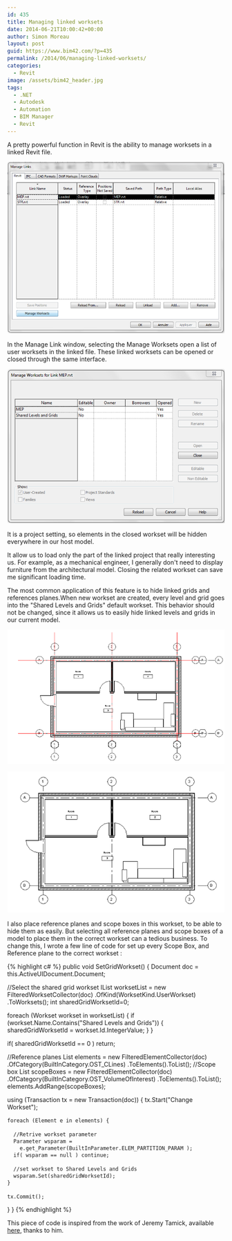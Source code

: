 ```yaml
---
id: 435
title: Managing linked worksets
date: 2014-06-21T10:00:42+00:00
author: Simon Moreau
layout: post
guid: https://www.bim42.com/?p=435
permalink: /2014/06/managing-linked-worksets/
categories:
  - Revit
image: /assets/bim42_header.jpg
tags:
  - .NET
  - Autodesk
  - Automation
  - BIM Manager
  - Revit
---
```

A pretty powerful function in Revit is the ability to manage worksets in a linked Revit file.

![LinkedFiles](/assets/2014/06/LinkedFiles.png)

In the Manage Link window, selecting the Manage Worksets open a list of user worksets in the linked file. These linked worksets can be opened or closed through the same interface.

![LinkedWorkset](/assets/2014/06/LinkedWorkset.png)

It is a project setting, so elements in the closed workset will be hidden everywhere in our host model.

It allow us to load only the part of the linked project that really interesting us. For example, as a mechanical engineer, I generally don't need to display furniture from the architectural model. Closing the related workset can save me significant loading time.

The most common application of this feature is to hide linked grids and references planes.When new workset are created, every level and grid goes into the "Shared Levels and Grids" default workset. This behavior should not be changed, since it allows us to easily hide linked levels and grids in our current model.

![Before closing linked "Shared Levels and Grids" workset](/assets/2014/06/before.png)

![After closing linked "Shared Levels and Grids" workset](/assets/2014/06/After.PNG)

I also place reference planes and scope boxes in this workset, to be able to hide them as easily. But selecting all reference planes and scope boxes of a model to place them in the correct workset can a tedious business. To change this, I wrote a few line of code for set up every Scope Box, and Reference plane to the correct workset :

{% highlight c# %}
public void SetGridWorkset()
{
  Document doc = this.ActiveUIDocument.Document;

  //Select the shared grid workset
  IList<Workset> worksetList =
    new FilteredWorksetCollector(doc)
      .OfKind(WorksetKind.UserWorkset)
        .ToWorksets();
  int sharedGridWorksetId=0;

  foreach (Workset workset in worksetList) {
    if (workset.Name.Contains("Shared Levels and Grids"))
    {
      sharedGridWorksetId = workset.Id.IntegerValue;
    }
  }

  if( sharedGridWorksetId == 0 ) return;

  //Reference planes
  List<Element> elements =
    new FilteredElementCollector(doc)
      .OfCategory(BuiltInCategory.OST_CLines)
        .ToElements().ToList();
  //Scope box
  List<Element> scopeBoxes =
    new FilteredElementCollector(doc)
      .OfCategory(BuiltInCategory.OST_VolumeOfInterest)
        .ToElements().ToList();
  elements.AddRange(scopeBoxes);

  using (Transaction tx = new Transaction(doc)) {
    tx.Start("Change Workset");

    foreach (Element e in elements) {

      //Retrive workset parameter
      Parameter wsparam =
        e.get_Parameter(BuiltInParameter.ELEM_PARTITION_PARAM );
      if( wsparam == null ) continue;

      //set workset to Shared Levels and Grids
      wsparam.Set(sharedGridWorksetId);
    }

    tx.Commit();
  }
}
{% endhighlight %}

This piece of code is inspired from the work of Jeremy Tamick, available [here](http://thebuildingcoder.typepad.com/blog/2013/01/change-element-workset.html), thanks to him.